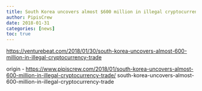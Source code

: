 ```yaml
---
title: South Korea uncovers almost $600 million in illegal cryptocurrency trade
author: PipisCrew
date: 2018-01-31
categories: [news]
toc: true
---
```


https://venturebeat.com/2018/01/30/south-korea-uncovers-almost-600-million-in-illegal-cryptocurrency-trade

origin - https://www.pipiscrew.com/2018/01/south-korea-uncovers-almost-600-million-in-illegal-cryptocurrency-trade/ south-korea-uncovers-almost-600-million-in-illegal-cryptocurrency-trade